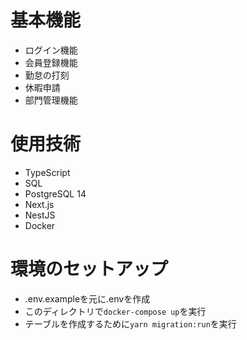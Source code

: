 # 基本機能
- ログイン機能
- 会員登録機能
- 勤怠の打刻
- 休暇申請
- 部門管理機能

# 使用技術

- TypeScript
- SQL
- PostgreSQL 14
- Next.js
- NestJS
- Docker

# 環境のセットアップ
- .env.exampleを元に.envを作成
- このディレクトリで`docker-compose up`を実行
- テーブルを作成するために`yarn migration:run`を実行

